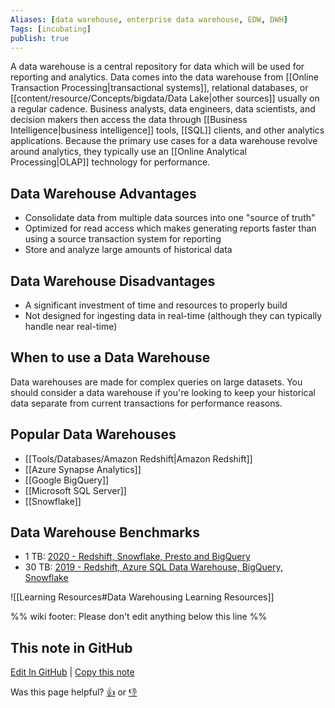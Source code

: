```yaml
---
Aliases: [data warehouse, enterprise data warehouse, EDW, DWH]
Tags: [incubating]
publish: true
---
```


A data warehouse is a central repository for data which will be used for reporting and analytics. Data comes into the data warehouse from [[Online Transaction Processing|transactional systems]], relational databases, or [[content/resource/Concepts/bigdata/Data Lake|other sources]] usually on a regular cadence. Business analysts, data engineers, data scientists, and decision makers then access the data through [[Business Intelligence|business intelligence]] tools, [[SQL]] clients, and other analytics applications. Because the primary use cases for a data warehouse revolve around analytics, they typically use an [[Online Analytical Processing|OLAP]] technology for performance.

## Data Warehouse Advantages

- Consolidate data from multiple data sources into one "source of truth"
- Optimized for read access which makes generating reports faster than using a source transaction system for reporting
- Store and analyze large amounts of historical data

## Data Warehouse Disadvantages

- A significant investment of time and resources to properly build
- Not designed for ingesting data in real-time (although they can typically handle near real-time)

## When to use a Data Warehouse

Data warehouses are made for complex queries on large datasets. You should consider a data warehouse if you're looking to keep your historical data separate from current transactions for performance reasons.

## Popular Data Warehouses
- [[Tools/Databases/Amazon Redshift|Amazon Redshift]]
- [[Azure Synapse Analytics]]
- [[Google BigQuery]]
- [[Microsoft SQL Server]]
- [[Snowflake]]

## Data Warehouse Benchmarks
- 1 TB: [2020 - Redshift, Snowflake, Presto and BigQuery](https://fivetran.com/blog/warehouse-benchmark)
- 30 TB: [2019 - Redshift, Azure SQL Data Warehouse, BigQuery, Snowflake](https://gigaom.com/report/cloud-data-warehouse-performance-testing/)

![[Learning Resources#Data Warehousing Learning Resources]]

%% wiki footer: Please don't edit anything below this line %%

## This note in GitHub

<span class="git-footer">[Edit In GitHub](https://github.dev/data-engineering-community/data-engineering-wiki/blob/main/Concepts/Data%20Warehouse.md "git-hub-edit-note") | [Copy this note](https://raw.githubusercontent.com/data-engineering-community/data-engineering-wiki/main/Concepts/Data%20Warehouse.md "git-hub-copy-note")</span>

<span class="git-footer">Was this page helpful?
[👍](https://tally.so/r/mOaxjk?rating=Yes&url=https://dataengineering.wiki/Concepts/Data%20Warehouse) or [👎](https://tally.so/r/mOaxjk?rating=No&url=https://dataengineering.wiki/Concepts/Data%20Warehouse)</span>

